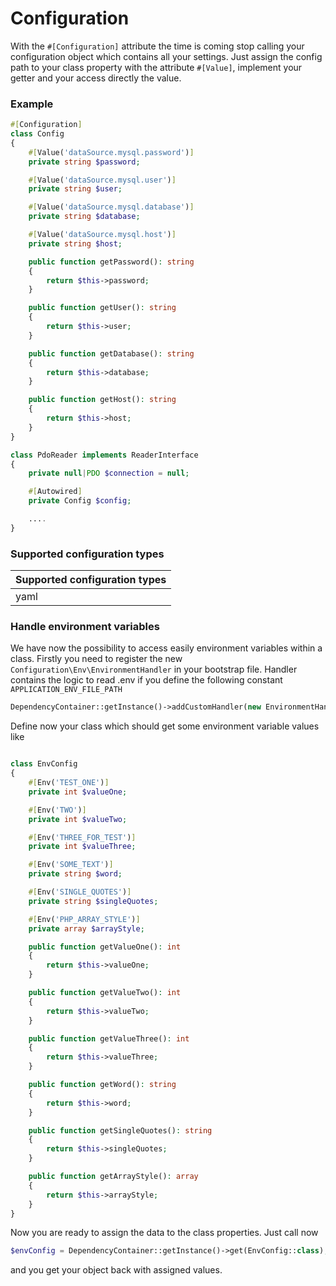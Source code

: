 # Configuration

With the `#[Configuration]` attribute the time is coming stop calling your configuration object which contains all your settings. Just assign the config path to your class property with the attribute `#[Value]`, implement your getter and your access directly the value.

### Example

```php 
#[Configuration]
class Config
{
    #[Value('dataSource.mysql.password')]
    private string $password;

    #[Value('dataSource.mysql.user')]
    private string $user;

    #[Value('dataSource.mysql.database')]
    private string $database;

    #[Value('dataSource.mysql.host')]
    private string $host;

    public function getPassword(): string
    {
        return $this->password;
    }

    public function getUser(): string
    {
        return $this->user;
    }

    public function getDatabase(): string
    {
        return $this->database;
    }

    public function getHost(): string
    {
        return $this->host;
    }
}

class PdoReader implements ReaderInterface
{
    private null|PDO $connection = null;

    #[Autowired]
    private Config $config;

    ....
}

```

### Supported configuration types


| Supported configuration types | 
|-------------------------------|
| yaml                          | 


### Handle environment variables

We have now the possibility to access easily environment variables within a class.
Firstly you need to register the new `Configuration\Env\EnvironmentHandler` in your bootstrap file. Handler contains the logic to read .env if you define the following constant `APPLICATION_ENV_FILE_PATH`

```php 
DependencyContainer::getInstance()->addCustomHandler(new EnvironmentHandler());
```

Define now your class which should get some environment variable values like

```php 

class EnvConfig
{
    #[Env('TEST_ONE')]
    private int $valueOne;

    #[Env('TWO')]
    private int $valueTwo;

    #[Env('THREE_FOR_TEST')]
    private int $valueThree;

    #[Env('SOME_TEXT')]
    private string $word;

    #[Env('SINGLE_QUOTES')]
    private string $singleQuotes;

    #[Env('PHP_ARRAY_STYLE')]
    private array $arrayStyle;

    public function getValueOne(): int
    {
        return $this->valueOne;
    }

    public function getValueTwo(): int
    {
        return $this->valueTwo;
    }

    public function getValueThree(): int
    {
        return $this->valueThree;
    }

    public function getWord(): string
    {
        return $this->word;
    }

    public function getSingleQuotes(): string
    {
        return $this->singleQuotes;
    }

    public function getArrayStyle(): array
    {
        return $this->arrayStyle;
    }
}
```

Now you are ready to assign the data to the class properties. Just call now 
```php
$envConfig = DependencyContainer::getInstance()->get(EnvConfig::class);
```
and you get your object back with assigned values.
